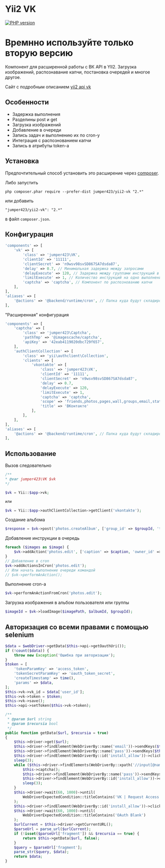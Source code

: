 Yii2 VK
================
[![PHP version](https://badge.fury.io/ph/jumper423%2Fyii2-vk.svg)](https://badge.fury.io/ph/jumper423%2Fyii2-vk)

Времнно используйте только вторую версию
================

Компонент для расширенной работы с ВК API в YII2. Загрузка изображений, распознавание капчи, постановка очередей и многое другое.

Сайт с подробным описанием [yii2 api vk](http://infoblog1.ru/learn/cms/yii/rabota-s-api-vk-v-yii2)

Особенности
------------
* Задержка выполнения
* Разделины post и get
* Загрузка изображений
* Добавление в очереди
* Запись задач и выполнению их по cron-у
* Интеграция с распознованием капчи
* Запись в атрибуты token-а

Установка
------------
Предпочтительный способ установить это расширение через [composer](http://getcomposer.org/download/).

Либо запустить

```
php composer.phar require --prefer-dist jumper423/yii2-vk "2.*"
```

или добавить

```
"jumper423/yii2-vk": "2.*"
```

в файл `composer.json`.

Конфигурация
------------
```php
'components' => [
    'vk' => [
        'class' => 'jumper423\VK',
        'clientId' => '11111',
        'clientSecret' => 'n9wsv98svSD867SA7dsda87',
        'delay' => 0.7, // Минимальная задержка между запросами
        'delayExecute' => 120, // Задержка между группами инструкций в очереди
        'limitExecute' => 1, // Количество инструкций на одно выполнении в очереди
        'captcha' => 'captcha', // Компонент по распознованию капчи
    ],
],
'aliases' => [
    '@actions' => '@backend/runtime/cron', // Папка куда будут складироваться очереди для cron-а
],
```

"Расширенная" конфигурация

```php
'components' => [
    'captcha' => [
        'class' => 'jumper423\Captcha',
        'pathTmp' => '@imagescache/captcha',
        'apiKey' => '42eab4119020dbc729f657',
    ],
    'authClientCollection' => [
        'class' => 'yii\authclient\Collection',
        'clients' => [
            'vkontakte' => [
                'class' => 'jumper423\VK',
                'clientId' => '11111',
                'clientSecret' => 'n9wsv98svSD867SA7dsda87',
                'delay' => 0.7,
                'delayExecute' => 120,
                'limitExecute' => 1,
                'captcha' => 'captcha',
                'scope' => 'friends,photos,pages,wall,groups,email,stats,ads,offline,notifications', //,messages,nohttps
                'title' => 'ВКонтакте'
            ],
        ],
    ],
],
'aliases' => [
    '@actions' => '@backend/runtime/cron', // Папка куда будут складироваться очереди для cron-а
],
```


Использование
------------

Вызов следовательно 

```php
/**
* @var jumper423\VK $vk
*/

$vk = Yii::$app->vk;

или

$vk = Yii::$app->authClientCollection->getClient('vkontakte');
```

Создание альбома

```php
$response = $vk->post('photos.createAlbum', ['group_id' => $groupId, 'title' => $title, 'upload_by_admins_only' => 1]);
```

Добавление инструкции в очередь 

```php
foreach ($images as $image) {
    $vk->addAction('photos.edit', ['caption' => $caption, 'owner_id' => $ownerId, 'photo_id' => $image,]);
}
// Добавление в cron
$vk->addActionsInCron('photos.edit');
// Или начать выполнение очереди командой
// $vk->performAnAction();
```

Выполнение cron-а

```php
$vk->performAnActionFromCron('photos.edit');
```

Загрузка изображения в альбом пользователя или группы

```php
$imageId = $vk->loadImage($imagePath, $albumId, $groupId);
```

Авторизация со всеми правами с помощью selenium
------------

```php
$data = $webDriver->getData($this->api->getOauthUri());
if (!count($data)) {
    throw new Exception('Ошибка при авторизации');
}
$token = [
    'tokenParamKey' => 'access_token',
    'tokenSecretParamKey' => 'oauth_token_secret',
    'createTimestamp' => time(),
    'params' => $data,
];
$this->vk->vk_id = $data['user_id'];
$this->vk->token = $token;
$this->vk->save();
$this->api->setToken($this->vk->token);
```

```php
/**
 * @param $url string
 * @param $recursia bool
 */
public function getData($url, $recursia = true)
{
    $this->driver->get($url);
    $this->driver->findElement(WebDriverBy::name('email'))->sendKeys($this->vkTable->login);
    $this->driver->findElement(WebDriverBy::name('pass'))->sendKeys($this->vkTable->password);
    $this->driver->findElement(WebDriverBy::id('install_allow'))->click();
    sleep(3);
    while ($this->driver->findElements(WebDriverBy::xpath('//input[@name=\'captcha_key\']'))) {
        $this->captcha();
        $this->driver->findElement(WebDriverBy::name('pass'))->sendKeys($this->vkTable->password);
        $this->driver->findElement(WebDriverBy::id('install_allow'))->click();
        sleep(3);
    }
    $this->driver->wait(60, 1000)->until(
        WebDriverExpectedCondition::titleContains('VK | Request Access')
    );
    $this->driver->findElement(WebDriverBy::id('install_allow'))->click();
    $this->driver->wait(60, 1000)->until(
        WebDriverExpectedCondition::titleContains('OAuth Blank')
    );
    $urlCurrent = $this->driver->getCurrentURL();
    $parseUrl = parse_url($urlCurrent);
    if (!isset($parseUrl['fragment']) && $recursia == true) {
        return $this->getData($url, false);
    }
    $query = $parseUrl['fragment'];
    parse_str($query, $data);
    return $data;
}
```
